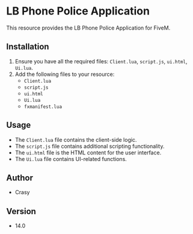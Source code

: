 # LB Phone Police Application

This resource provides the LB Phone Police Application for FiveM.

## Installation
1. Ensure you have all the required files: `Client.lua`, `script.js`, `ui.html`, `Ui.lua`.
2. Add the following files to your resource:
   - `Client.lua`
   - `script.js`
   - `ui.html`
   - `Ui.lua`
   - `fxmanifest.lua`

## Usage
- The `Client.lua` file contains the client-side logic.
- The `script.js` file contains additional scripting functionality.
- The `ui.html` file is the HTML content for the user interface.
- The `Ui.lua` file contains UI-related functions.

## Author
- Crasy

## Version
- 14.0
